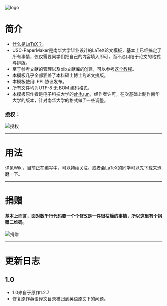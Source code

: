 ﻿![logo](https://github.com/mattholy/USC-PaperMaker/blob/master/logo.png)

# 简介 
* [什么是LaTeX？](http://baike.baidu.com/link?url=hM-s1PsjuKHD_k_MpAaI5ZgwwrMtbs8mcrlxSemL2DBcxarGaGt5LWCdPbNBjLtFHHqV9z_EBe1YgNaw-bRVE_)。
* USC-PaperMaker是南华大学毕业设计的LaTeX论文模板，基本上已经搞定了所有事情，仅仅需要同学们把自己的内容填入即可，而不必纠结于论文的格式与排版。
* 至于参考文献的管理以及bib文献库的创建，可以参考[这个教程](http://www.jianshu.com/p/68f0e4134b04)。
* 本模板几乎全部涵盖了本科硕士博士的论文排版。
* 本模板使用LPPL协议发布。
* 所有文件均为UTF-8 无 BOM 编码格式。
* 本模板原作者是电子科技大学的[shifujun](https://github.com/shifujun/UESTCthesis)，经作者许可，在次基础上制作南华大学的版本，针对南华大学的格式做了一些调整。

### 授权：

![授权](https://github.com/mattholy/USC-PaperMaker/blob/master/right.png)

-----

# 用法
详见Wiki，目前正在编写中，可以持续关注。或者会LaTeX的同学可以先下载来琢磨一下。

-----

# 捐赠
#### 基本上而言，面对数千行代码要一个个修改是一件很枯燥的事情，所以这里有个捐赠二维码。

![捐赠](https://github.com/mattholy/USC-PaperMaker/blob/master/m.png)

-----

# 更新日志
## 1.0
* 1.0来自于原作1.2.7
* 修复原作英语译文目录被归到英语原文下的问题。
